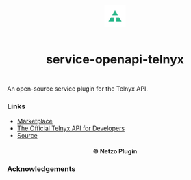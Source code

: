 <div align="center">
  <a href="https://netzo.io" target="_blank" >
    <img height="50" src="https://raw.githubusercontent.com/netzoio/netzo/main/plugins/services/service-openapi-telnyx/src/assets/icon.png" style="margin: 12px 0px" />
  </a>

  <h1 style="padding: 6px 0px 24px 0px">service-openapi-telnyx</h1>
</div>

An open-source service plugin for the Telnyx API.

### Links

- [Marketplace](https://app.netzo.io/marketplace/service-openapi-telnyx)
- [The Official Telnyx API for Developers](https://developers.telnyx.com/docs/api/v2/overview)
- [Source](https://raw.githubusercontent.com/team-telnyx/openapi/master/openapi/spec3.json)

<div align="center">
  <h4>© Netzo Plugin</h4>
</div>

### Acknowledgements


